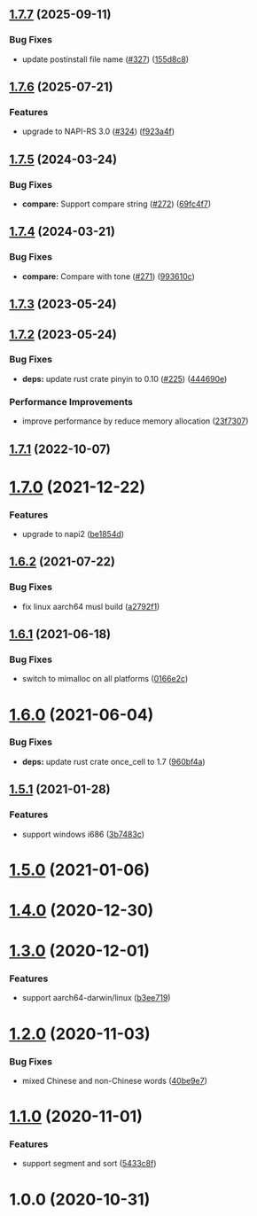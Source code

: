 ## [1.7.7](https://github.com/Brooooooklyn/pinyin/compare/v1.7.6...v1.7.7) (2025-09-11)


### Bug Fixes

* update postinstall file name ([#327](https://github.com/Brooooooklyn/pinyin/issues/327)) ([155d8c8](https://github.com/Brooooooklyn/pinyin/commit/155d8c80ede77a6430b77cc435b62298b306e20f))



## [1.7.6](https://github.com/Brooooooklyn/pinyin/compare/v1.7.5...v1.7.6) (2025-07-21)


### Features

* upgrade to NAPI-RS 3.0 ([#324](https://github.com/Brooooooklyn/pinyin/issues/324)) ([f923a4f](https://github.com/Brooooooklyn/pinyin/commit/f923a4f9e9a01e0085aba42af91b9a7edfb32e0e))



## [1.7.5](https://github.com/Brooooooklyn/pinyin/compare/v1.7.4...v1.7.5) (2024-03-24)

### Bug Fixes

- **compare:** Support compare string ([#272](https://github.com/Brooooooklyn/pinyin/issues/272)) ([69fc4f7](https://github.com/Brooooooklyn/pinyin/commit/69fc4f7601e530f36f8d80ceaaa40ab4c3e455cd))

## [1.7.4](https://github.com/Brooooooklyn/pinyin/compare/v1.7.3...v1.7.4) (2024-03-21)

### Bug Fixes

- **compare:** Compare with tone ([#271](https://github.com/Brooooooklyn/pinyin/issues/271)) ([993610c](https://github.com/Brooooooklyn/pinyin/commit/993610c082c55760755ec3076aae7a3d73043d43))

## [1.7.3](https://github.com/Brooooooklyn/pinyin/compare/v1.7.2...v1.7.3) (2023-05-24)

## [1.7.2](https://github.com/Brooooooklyn/pinyin/compare/v1.7.1...v1.7.2) (2023-05-24)

### Bug Fixes

- **deps:** update rust crate pinyin to 0.10 ([#225](https://github.com/Brooooooklyn/pinyin/issues/225)) ([444690e](https://github.com/Brooooooklyn/pinyin/commit/444690ea69c873b02893822f76eb8f31b8008c99))

### Performance Improvements

- improve performance by reduce memory allocation ([23f7307](https://github.com/Brooooooklyn/pinyin/commit/23f7307bb53773d22726e47b31f6888074886446))

## [1.7.1](https://github.com/Brooooooklyn/pinyin/compare/v1.7.0...v1.7.1) (2022-10-07)

# [1.7.0](https://github.com/Brooooooklyn/pinyin/compare/v1.6.2...v1.7.0) (2021-12-22)

### Features

- upgrade to napi2 ([be1854d](https://github.com/Brooooooklyn/pinyin/commit/be1854d547acb26b1a26aff3de0d84852a682189))

## [1.6.2](https://github.com/Brooooooklyn/pinyin/compare/v1.6.1...v1.6.2) (2021-07-22)

### Bug Fixes

- fix linux aarch64 musl build ([a2792f1](https://github.com/Brooooooklyn/pinyin/commit/a2792f1ccccef941a35834d012046fcf7328ce63))

## [1.6.1](https://github.com/Brooooooklyn/pinyin/compare/v1.6.0...v1.6.1) (2021-06-18)

### Bug Fixes

- switch to mimalloc on all platforms ([0166e2c](https://github.com/Brooooooklyn/pinyin/commit/0166e2ce119b27414b3b9a08c32393b035d129d7))

# [1.6.0](https://github.com/Brooooooklyn/pinyin/compare/v1.5.1...v1.6.0) (2021-06-04)

### Bug Fixes

- **deps:** update rust crate once_cell to 1.7 ([960bf4a](https://github.com/Brooooooklyn/pinyin/commit/960bf4ab29c53cf2303b715b8edc78a1a491d76b))

## [1.5.1](https://github.com/Brooooooklyn/pinyin/compare/v1.5.0...v1.5.1) (2021-01-28)

### Features

- support windows i686 ([3b7483c](https://github.com/Brooooooklyn/pinyin/commit/3b7483ceb23e9df384999853c672fbd28a19105b))

# [1.5.0](https://github.com/Brooooooklyn/pinyin/compare/v1.4.0...v1.5.0) (2021-01-06)

# [1.4.0](https://github.com/Brooooooklyn/pinyin/compare/v1.3.0...v1.4.0) (2020-12-30)

# [1.3.0](https://github.com/Brooooooklyn/pinyin/compare/v1.2.0...v1.3.0) (2020-12-01)

### Features

- support aarch64-darwin/linux ([b3ee719](https://github.com/Brooooooklyn/pinyin/commit/b3ee7199ef1c5ebd9f7dc83c963f7b1f2f523902))

# [1.2.0](https://github.com/Brooooooklyn/pinyin/compare/v1.1.0...v1.2.0) (2020-11-03)

### Bug Fixes

- mixed Chinese and non-Chinese words ([40be9e7](https://github.com/Brooooooklyn/pinyin/commit/40be9e73535769d22d449edfec335f244e2b3dfd))

# [1.1.0](https://github.com/Brooooooklyn/pinyin/compare/v1.0.0...v1.1.0) (2020-11-01)

### Features

- support segment and sort ([5433c8f](https://github.com/Brooooooklyn/pinyin/commit/5433c8fc64a5919f8e984a83229b970793ebc5e9))

# 1.0.0 (2020-10-31)
